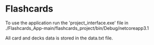 # Flashcards

To use the application run the 'project_interface.exe' file in ./Flashcards_App-main/flashcards_project/bin/Debug/netcoreapp3.1

All card and decks data is stored in the data.txt file.
 
